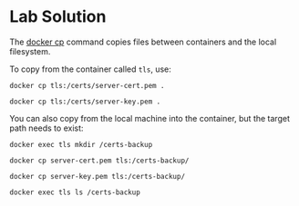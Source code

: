 # Lab Solution

The [docker cp](https://docs.docker.com/engine/reference/commandline/cp/) command copies files between containers and the local filesystem.

To copy from the container called `tls`, use:

```
docker cp tls:/certs/server-cert.pem .

docker cp tls:/certs/server-key.pem .
```

You can also copy from the local machine into the container, but the target path needs to exist:

```
docker exec tls mkdir /certs-backup

docker cp server-cert.pem tls:/certs-backup/

docker cp server-key.pem tls:/certs-backup/

docker exec tls ls /certs-backup
```